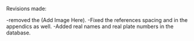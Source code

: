Revisions made:

-removed the (Add Image Here).
-Fixed the references spacing and in the appendics as well.
-Added real names and real plate numbers in the database.




